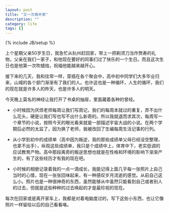 ```yaml
---
layout: post
title: "又一次离开家"
description: ""
category: life 
tags: []
---
```

{% include JB/setup %}

上个星期父亲50岁生日，我急忙从杭州赶回家，带上一把剃须刀当作贺寿的礼物，父亲在我们一家子，和他现在要好的同事们过了快乐的一个生日。而且这次生日也是他第一次吹蜡烛，祝福他能越来越开心。

接下来的几天，我和往常一样，穿插在各个聚会中，高中初中同学们大多毕业归来，山城的各个部门渐渐有了我们的人。也许这也是一种循环，人生的循环，我们的现在就是许多人的昨天，也是许多人的明天。

今天晚上莫名的神经让我打开了书桌的抽屉，里面藏着各种的曾经。

*  小时候因为厌烦老师每周让我们写周记，我们的每周本就过的重复，弄不出什么花头，硬是让我们写也写不出什么新奇的。所以我就退而求其次，每周写一个章节的小说，按照今天的眼光看来就是一部描述宇宙大战的小说。在两个学期后必然的太监了，因为换了老师，我被改回了生编每周生活记事的行列。

*  从小学到初中的成绩单（高中因为叛逆，我的那些成绩单父母已经没空整理，也拿不出手），纵观这些成绩单，我只是个成绩中上，体育中下，老实低调的应试教育产物。高中那段离奇的叛逆思想也就是在性格和环境的影响下渐渐产生的，有了这些经历才有我的现在吧。

* 小时候的相册记录着我的一点一滴成长，我能记得上面几乎每一张照片上自己当时的心情，现在一张张回味起来，有一种感叹岁月流逝的感觉。从前自己这么小。照片也是一种很神奇的东西，虽然能够从中虽然只能看到自己或者别人的过去，但就是这些种种的过去唤起的才是最珍视的现在。

每次在回家或是离开家车上，我都是对着电脑度过的，写下这些小东西，也让它像照片一样留给以后的自己看看咯。
